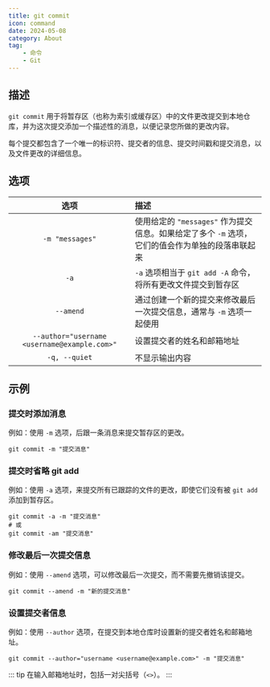 ```yaml
---
title: git commit
icon: command
date: 2024-05-08
category: About
tag:
    - 命令
    - Git
---
```


## 描述

`git commit` 用于将暂存区（也称为索引或缓存区）中的文件更改提交到本地仓库，并为这次提交添加一个描述性的消息，以便记录您所做的更改内容。

每个提交都包含了一个唯一的标识符、提交者的信息、提交时间戳和提交消息，以及文件更改的详细信息。

## 选项

|  选项  |  描述  |
|  :----:  |  :----  |
|  `-m "messages"`  |  使用给定的 `"messages"` 作为提交信息。如果给定了多个 `-m` 选项，它们的值会作为单独的段落串联起来  |
|  `-a`  |  `-a` 选项相当于 `git add -A` 命令，将所有更改文件提交到暂存区  |
|  `--amend`  |  通过创建一个新的提交来修改最后一次提交信息，通常与 `-m` 选项一起使用  |
|  `--author="username <username@example.com>"`  |  设置提交者的姓名和邮箱地址  |
|  `-q, --quiet`  |  不显示输出内容  |

## 示例

### 提交时添加消息

例如：使用 `-m` 选项，后跟一条消息来提交暂存区的更改。

```shell
git commit -m "提交消息"
```

### 提交时省略 git add

例如：使用 `-a` 选项，来提交所有已跟踪的文件的更改，即使它们没有被 `git add` 添加到暂存区。

```shell
git commit -a -m "提交消息"
# 或
git commit -am "提交消息"
```

### 修改最后一次提交信息

例如：使用 `--amend` 选项，可以修改最后一次提交，而不需要先撤销该提交。

```shell
git commit --amend -m "新的提交消息"
```

### 设置提交者信息

例如：使用 `--author` 选项，在提交到本地仓库时设置新的提交者姓名和邮箱地址。

```shell
git commit --author="username <username@example.com>" -m "提交消息"
```

::: tip
在输入邮箱地址时，包括一对尖括号（`<>`）。
:::

